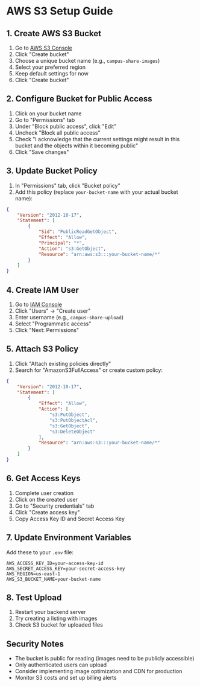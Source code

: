 # AWS S3 Setup Guide

## 1. Create AWS S3 Bucket

1. Go to [AWS S3 Console](https://s3.console.aws.amazon.com/)
2. Click "Create bucket"
3. Choose a unique bucket name (e.g., `campus-share-images`)
4. Select your preferred region
5. Keep default settings for now
6. Click "Create bucket"

## 2. Configure Bucket for Public Access

1. Click on your bucket name
2. Go to "Permissions" tab
3. Under "Block public access", click "Edit"
4. Uncheck "Block all public access"
5. Check "I acknowledge that the current settings might result in this bucket and the objects within it becoming public"
6. Click "Save changes"

## 3. Update Bucket Policy

1. In "Permissions" tab, click "Bucket policy"
2. Add this policy (replace `your-bucket-name` with your actual bucket name):

```json
{
    "Version": "2012-10-17",
    "Statement": [
        {
            "Sid": "PublicReadGetObject",
            "Effect": "Allow",
            "Principal": "*",
            "Action": "s3:GetObject",
            "Resource": "arn:aws:s3:::your-bucket-name/*"
        }
    ]
}
```

## 4. Create IAM User

1. Go to [IAM Console](https://console.aws.amazon.com/iam/)
2. Click "Users" → "Create user"
3. Enter username (e.g., `campus-share-upload`)
4. Select "Programmatic access"
5. Click "Next: Permissions"

## 5. Attach S3 Policy

1. Click "Attach existing policies directly"
2. Search for "AmazonS3FullAccess" or create custom policy:

```json
{
    "Version": "2012-10-17",
    "Statement": [
        {
            "Effect": "Allow",
            "Action": [
                "s3:PutObject",
                "s3:PutObjectAcl",
                "s3:GetObject",
                "s3:DeleteObject"
            ],
            "Resource": "arn:aws:s3:::your-bucket-name/*"
        }
    ]
}
```

## 6. Get Access Keys

1. Complete user creation
2. Click on the created user
3. Go to "Security credentials" tab
4. Click "Create access key"
5. Copy Access Key ID and Secret Access Key

## 7. Update Environment Variables

Add these to your `.env` file:

```env
AWS_ACCESS_KEY_ID=your-access-key-id
AWS_SECRET_ACCESS_KEY=your-secret-access-key
AWS_REGION=us-east-1
AWS_S3_BUCKET_NAME=your-bucket-name
```

## 8. Test Upload

1. Restart your backend server
2. Try creating a listing with images
3. Check S3 bucket for uploaded files

## Security Notes

- The bucket is public for reading (images need to be publicly accessible)
- Only authenticated users can upload
- Consider implementing image optimization and CDN for production
- Monitor S3 costs and set up billing alerts
